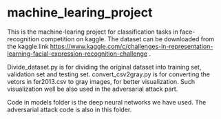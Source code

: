 # machine_learing_project

This is the machine-learing project for classification tasks in face-recognition competition on kaggle. The dataset can be downloaded from the kaggle link https://www.kaggle.com/c/challenges-in-representation-learning-facial-expression-recognition-challenge .

Divide_dataset.py is for dividing the original dataset into training set, validation set and testing set. convert_csv2gray.py is for converting the vetors in fer2013.csv to gray images, for better visualization. Such visualization well be also used in the adversarial attack part. 

Code in models folder is the deep neural networks we have used. The adversarial attack code is also in this folder.




